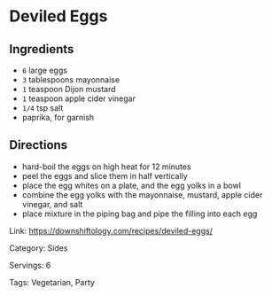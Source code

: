 # Deviled Eggs

## Ingredients

- `6` large eggs
- `3` tablespoons mayonnaise
- `1` teaspoon Dijon mustard
- `1` teaspoon apple cider vinegar
- `1/4` tsp salt
- paprika, for garnish

## Directions

- hard-boil the eggs on high heat for 12 minutes
- peel the eggs and slice them in half vertically
- place the egg whites on a plate, and the egg yolks in a bowl
- combine the egg yolks with the mayonnaise, mustard, apple cider vinegar, and salt
- place mixture in the piping bag and pipe the filling into each egg

Link: https://downshiftology.com/recipes/deviled-eggs/

Category: Sides

Servings: 6

Tags: Vegetarian, Party
